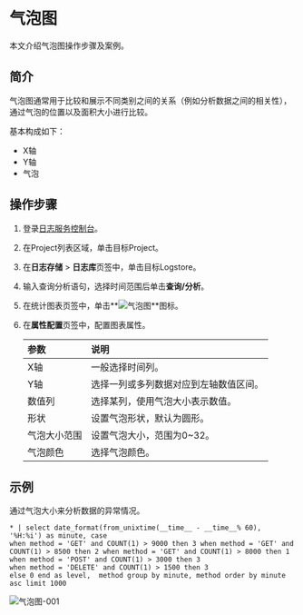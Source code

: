 # 气泡图

本文介绍气泡图操作步骤及案例。

## 简介

气泡图通常用于比较和展示不同类别之间的关系（例如分析数据之间的相关性），通过气泡的位置以及面积大小进行比较。

基本构成如下：

-   X轴
-   Y轴
-   气泡

## 操作步骤

1.  登录[日志服务控制台](https://sls.console.aliyun.com)。

2.  在Project列表区域，单击目标Project。

3.  在**日志存储** \> **日志库**页签中，单击目标Logstore。

4.  输入查询分析语句，选择时间范围后单击**查询/分析**。

5.  在统计图表页签中，单击**![气泡图](https://static-aliyun-doc.oss-cn-hangzhou.aliyuncs.com/assets/img/zh-CN/2605565951/p120918.png)**图标。

6.  在**属性配置**页签中，配置图表属性。

    |参数|说明|
    |:-|:-|
    |X轴|一般选择时间列。|
    |Y轴|选择一列或多列数据对应到左轴数值区间。|
    |数值列|选择某列，使用气泡大小表示数值。|
    |形状|设置气泡形状，默认为圆形。|
    |气泡大小范围|设置气泡大小，范围为0~32。|
    |气泡颜色|选择气泡颜色。|


## 示例

通过气泡大小来分析数据的异常情况。

```
* | select date_format(from_unixtime(__time__ - __time__% 60), '%H:%i') as minute, case 
when method = 'GET' and COUNT(1) > 9000 then 3 when method = 'GET' and COUNT(1) > 8500 then 2 when method = 'GET' and COUNT(1) > 8000 then 1 
when method = 'POST' and COUNT(1) > 3000 then 3
when method = 'DELETE' and COUNT(1) > 1500 then 3
else 0 end as level,  method group by minute, method order by minute asc limit 1000
```

![气泡图-001](https://static-aliyun-doc.oss-cn-hangzhou.aliyuncs.com/assets/img/zh-CN/9574903061/p120919.png)

